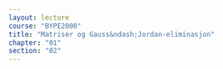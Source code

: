 ```yaml
---
layout: lecture
course: "BYPE2000"
title: "Matriser og Gauss&ndash;Jordan-eliminasjon"
chapter: "01"
section: "02"
---
```

